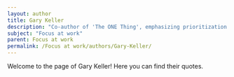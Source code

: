```yaml
---
layout: author
title: Gary Keller
description: "Co-author of 'The ONE Thing', emphasizing prioritization and focus in achieving extraordinary results."
subject: "Focus at work"
parent: Focus at work
permalink: /Focus at work/authors/Gary-Keller/
---
```


Welcome to the page of Gary Keller! Here you can find their quotes.
